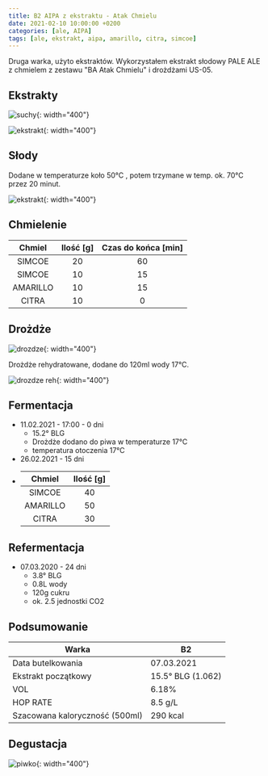 ```yaml
---
title: B2 AIPA z ekstraktu - Atak Chmielu
date: 2021-02-10 10:00:00 +0200
categories: [ale, AIPA]
tags: [ale, ekstrakt, aipa, amarillo, citra, simcoe]
---
```


Druga warka, użyto ekstraktów. Wykorzystałem ekstrakt słodowy PALE ALE z chmielem z zestawu "BA Atak Chmielu" i drożdżami US-05.

## Ekstrakty

![suchy](/assets/posts/02-2021/ekstrakt1.jpg){: width="400"}

![ekstrakt](/assets/posts/02-2021/ekstrakt2.jpg){: width="400"}

## Słody

Dodane w temperaturze koło 50°C , potem trzymane w temp. ok. 70°C przez 20 minut.

![ekstrakt](/assets/posts/02-2021/slody.jpg){: width="400"}

## Chmielenie

|  Chmiel  	| Ilość [g] 	| Czas do końca [min] 	|
|:--------:	|:---------:	|:-------------------:	|
|  SIMCOE  	|     20    	|          60         	|
|  SIMCOE  	|     10    	|          15         	|
| AMARILLO 	|     10    	|          15         	|
|   CITRA  	|     10    	|          0          	|

## Drożdże

![drozdze](/assets/posts/01-2021/01-drozdze.jpg){: width="400"}

Drożdże rehydratowane, dodane do 120ml wody 17°C.

![drozdze reh](/assets/posts/02-2021/01-drozdze-reh.jpg){: width="400"}


## Fermentacja

* 11.02.2021 - 17:00 - 0 dni
  - 15.2° BLG
  - Drożdże dodano do piwa w temperaturze 17°C
  - temperatura otoczenia 17°C
* 26.02.2021 - 15 dni
* 
  |  Chmiel  	| Ilość [g] 	|
  |:--------:	|:---------:	|
  |  SIMCOE  	|     40    	|
  | AMARILLO 	|     50    	|
  |   CITRA  	|     30    	|

## Refermentacja

* 07.03.2020 - 24 dni
  - 3.8° BLG
  - 0.8L wody
  - 120g cukru
  - ok. 2.5 jednostki CO2

## Podsumowanie

| Warka                          	| B2                	|
|--------------------------------	|-------------------	|
| Data butelkowania              	| 07.03.2021        	|
| Ekstrakt początkowy            	| 15.5° BLG (1.062) 	|
| VOL                            	| 6.18%             	|
| HOP RATE                       	| 8.5 g/L           	|
| Szacowana kaloryczność (500ml) 	| 290 kcal          	|

## Degustacja

![piwko](/assets/posts/02-2021/efekt.jpg){: width="400"}

